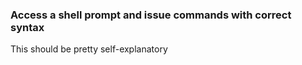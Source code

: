 ### Access a shell prompt and issue commands with correct syntax

This should be pretty self-explanatory
